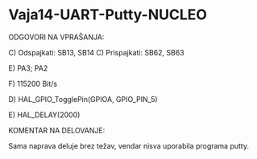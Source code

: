 # Vaja14-UART-Putty-NUCLEO

ODGOVORI NA VPRAŠANJA: 

C) Odspajkati: SB13, SB14
C) Prispajkati: SB62, SB63

E) PA3; PA2

F) 115200 Bit/s

D) HAL_GPIO_TogglePin(GPIOA, GPIO_PIN_5)

E) HAL_DELAY(2000)

KOMENTAR NA DELOVANJE:

Sama naprava deluje brez težav, vendar nisva uporabila programa putty.
